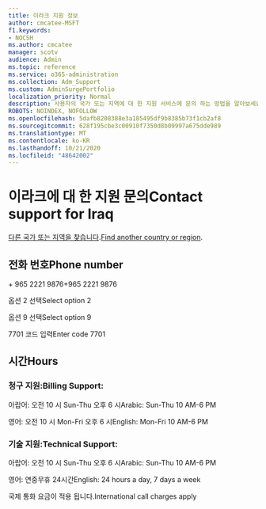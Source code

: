 ```yaml
---
title: 이라크 지원 정보
author: cmcatee-MSFT
f1.keywords:
- NOCSH
ms.author: cmcatee
manager: scotv
audience: Admin
ms.topic: reference
ms.service: o365-administration
ms.collection: Adm_Support
ms.custom: AdminSurgePortfolio
localization_priority: Normal
description: 사용자의 국가 또는 지역에 대 한 지원 서비스에 문의 하는 방법을 알아보세요.
ROBOTS: NOINDEX, NOFOLLOW
ms.openlocfilehash: 5dafb8208388e3a185495df9b8385b73f1cb2af8
ms.sourcegitcommit: 628f195cbe3c00910f7350d8b09997a675dde989
ms.translationtype: MT
ms.contentlocale: ko-KR
ms.lasthandoff: 10/21/2020
ms.locfileid: "48642002"
---
```

# <a name="contact-support-for-iraq"></a><span data-ttu-id="1e5ae-103">이라크에 대 한 지원 문의</span><span class="sxs-lookup"><span data-stu-id="1e5ae-103">Contact support for Iraq</span></span>

<span data-ttu-id="1e5ae-104">[다른 국가 또는 지역을 찾습니다](../contact-support-for-business-products.md).</span><span class="sxs-lookup"><span data-stu-id="1e5ae-104">[Find another country or region](../contact-support-for-business-products.md).</span></span>

## <a name="phone-number"></a><span data-ttu-id="1e5ae-105">전화 번호</span><span class="sxs-lookup"><span data-stu-id="1e5ae-105">Phone number</span></span>
<span data-ttu-id="1e5ae-106">+ 965 2221 9876</span><span class="sxs-lookup"><span data-stu-id="1e5ae-106">+965 2221 9876</span></span>

<span data-ttu-id="1e5ae-107">옵션 2 선택</span><span class="sxs-lookup"><span data-stu-id="1e5ae-107">Select option 2</span></span>

<span data-ttu-id="1e5ae-108">옵션 9 선택</span><span class="sxs-lookup"><span data-stu-id="1e5ae-108">Select option 9</span></span>

<span data-ttu-id="1e5ae-109">7701 코드 입력</span><span class="sxs-lookup"><span data-stu-id="1e5ae-109">Enter code 7701</span></span>

## <a name="hours"></a><span data-ttu-id="1e5ae-110">시간</span><span class="sxs-lookup"><span data-stu-id="1e5ae-110">Hours</span></span>
### <a name="billing-support"></a><span data-ttu-id="1e5ae-111">청구 지원:</span><span class="sxs-lookup"><span data-stu-id="1e5ae-111">Billing Support:</span></span>

<span data-ttu-id="1e5ae-112">아랍어: 오전 10 시 Sun-Thu 오후 6 시</span><span class="sxs-lookup"><span data-stu-id="1e5ae-112">Arabic: Sun-Thu 10 AM-6 PM</span></span>

<span data-ttu-id="1e5ae-113">영어: 오전 10 시 Mon-Fri 오후 6 시</span><span class="sxs-lookup"><span data-stu-id="1e5ae-113">English: Mon-Fri 10 AM-6 PM</span></span>

### <a name="technical-support"></a><span data-ttu-id="1e5ae-114">기술 지원:</span><span class="sxs-lookup"><span data-stu-id="1e5ae-114">Technical Support:</span></span>

<span data-ttu-id="1e5ae-115">아랍어: 오전 10 시 Sun-Thu 오후 6 시</span><span class="sxs-lookup"><span data-stu-id="1e5ae-115">Arabic: Sun-Thu 10 AM-6 PM</span></span>

<span data-ttu-id="1e5ae-116">영어: 연중무휴 24시간</span><span class="sxs-lookup"><span data-stu-id="1e5ae-116">English: 24 hours a day, 7 days a week</span></span>

<span data-ttu-id="1e5ae-117">국제 통화 요금이 적용 됩니다.</span><span class="sxs-lookup"><span data-stu-id="1e5ae-117">International call charges apply</span></span>
